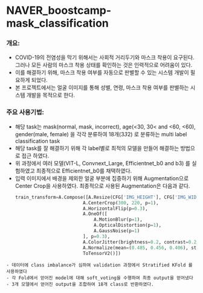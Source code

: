 # NAVER_boostcamp-mask_classification

### 개요:
- COVID-19의 전염성을 막기 위해서는 사회적 거리두기와 마스크 착용이 요구된다. 그러나 모든 사람의 마스크 착용 상태를 확인하는 것은 인력적으로 어려움이 있다.
- 이를 해결하기 위해, 마스크 착용 여부를 자동으로 판별할 수 있는 시스템 개발이 필요하게 되었다.
- 본 프로젝트에서는 얼굴 이미지를 통해 성별, 연령, 마스크 착용 여부를 판별하는 시스템 개발을 목적으로 한다.

### 주요 사용기법:
- 해당 task는 mask(normal, mask, incorrect), age(<30, 30< and <60, <60), gender(male, female) 을 각각 분류하여 18개(3*3*2) 로 분류하는 multi label classification task
- 해당 task를 잘 해결하기 위해 각 label별로 최적의 모델을 만들어 해결하는 방법으로 접근 하였다.
- 위 과정에서 여러 모델(VIT-L, Convnext_Large, Efficientnet_b0 and b3) 를 실험하였고 최종적으로 Efficientnet_b0를 채택하였다.
- 입력 이미지에서 배경을 제외한 얼굴 부분에 집중하기 위해 Augmentation으로 Center Crop을 사용하였다. 최종적으로 사용된 Augmentation은 다음과 같다.
  ```python
  train_transform=A.Compose([A.Resize(CFG['IMG_HEIGHT'], CFG['IMG_WIDTH']),
                           A.CenterCrop(300, 220, p=1),
                           A.HorizontalFlip(p=0.3),
                           A.OneOf([
                               A.MotionBlur(p=1),
                               A.OpticalDistortion(p=1),
                               A.GaussNoise(p=1)
                           ], p=0.3),
                           A.ColorJitter(brightness=0.2, contrast=0.2, saturation=0.2, hue=0.2, always_apply=False, p=0.3),
                           A.Normalize(mean=(0.485, 0.456, 0.406), std=(0.229, 0.224, 0.225), max_pixel_value=255.0, always_apply=False, p=1.0),
                           ToTensorV2()])

```
- 데이터에 class imbalance가 심하여 validation 과정에서 Stratified KFold 를 사용하였다
- 각 Fold에서 얻어진 model에 대해 soft_voting을 수행하여 최종 output을 얻어냈다
- 3개 모델에서 얻어진 output을 조합하여 18개 class로 반환하였다.
